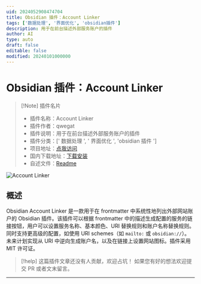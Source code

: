 ```yaml
---
uid: 2024052908474704
title: Obsidian 插件：Account Linker
tags: ['数据处理', '界面优化', 'obsidian插件']
description: 用于在前台描述外部服务账户的插件
author: AI
type: auto
draft: false
editable: false
modified: 20240101000000
---
```


# Obsidian 插件：Account Linker

> [!Note] 插件名片
> - 插件名称：Account Linker
> - 插件作者：qwegat
> - 插件说明：用于在前台描述外部服务账户的插件
> - 插件分类：[' 数据处理 ', ' 界面优化 ', 'obsidian 插件 ']
> - 项目地址：[点我访问](https://github.com/qwegat/Obsidian-Account-Linker)
> - 国内下载地址：[下载安装](https://pkmer.cn/products/plugin/pluginMarket/?obsidian-account-linker)
> - 自述文件：[Readme](https://ghproxy.net/https://raw.githubusercontent.com/qwegat/Obsidian-Account-Linker/master/README.md)

![Account Linker](https://cdn.pkmer.cn/covers/obsidian-account-linker.png!pkmer)

## 概述

Obsidian Account Linker 是一款用于在 frontmatter 中系统性地列出外部网站账户的 Obsidian 插件。该插件可以根据 frontmatter 中的描述生成配置的服务的链接按钮，用户可以设置服务名称、基本颜色、URI 替换规则和账户名称替换规则。同时支持更高级的配置，如使用 URI schemes（如 `mailto:` 或 `obsidian://`）。未来计划实现从 URI 中逆向生成账户名，以及在链接上设置网站图标。插件采用 MIT 许可证。

> [!help]
> 这篇插件文章还没有人贡献，欢迎占坑！
> 如果您有好的想法欢迎提交 PR 或者文末留言。

---



